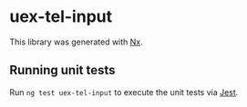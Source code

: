 # uex-tel-input

This library was generated with [Nx](https://nx.dev).

## Running unit tests

Run `ng test uex-tel-input` to execute the unit tests via [Jest](https://jestjs.io).
